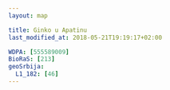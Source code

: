 ```yaml
---
layout: map

title: Ginko u Apatinu
last_modified_at: 2018-05-21T19:19:17+02:00

WDPA: [555589009]
BioRaS: [213]
geoSrbija:
  L1_182: [46]
---
```

